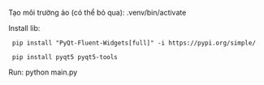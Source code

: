 Tạo môi trường ảo (có thể bỏ qua): .venv/bin/activate

Install lib: 

     pip install "PyQt-Fluent-Widgets[full]" -i https://pypi.org/simple/
     
     pip install pyqt5 pyqt5-tools

Run: python main.py
